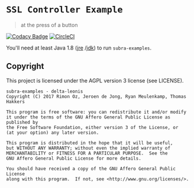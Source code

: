 # `SSL Controller Example`
> at the press of a button

[![Codacy Badge](https://api.codacy.com/project/badge/Grade/2e361a22754a4f749f44cf6eb5153c55)](https://www.codacy.com/app/delta-leonis/subra-examples?utm_source=github.com&amp;utm_medium=referral&amp;utm_content=delta-leonis/subra-examples&amp;utm_campaign=Badge_Grade)
[![CircleCI](https://circleci.com/gh/delta-leonis/subra-examples.svg?style=svg)](https://circleci.com/gh/delta-leonis/subra-examples)

You'll need at least Java 1.8 ([jre](https://www.java.com/download/)
/[jdk](http://www.oracle.com/technetwork/java/javase/downloads/index-jsp-138363.html))
to run `subra-examples`.

## Copyright

This project is licensed under the AGPL version 3 license (see LICENSE).

```
subra-examples - delta-leonis
Copyright (C) 2017 Rimon Oz, Jeroen de Jong, Ryan Meulenkamp, Thomas Hakkers

This program is free software: you can redistribute it and/or modify
it under the terms of the GNU Affero General Public License as published by
the Free Software Foundation, either version 3 of the License, or
(at your option) any later version.

This program is distributed in the hope that it will be useful,
but WITHOUT ANY WARRANTY; without even the implied warranty of
MERCHANTABILITY or FITNESS FOR A PARTICULAR PURPOSE.  See the
GNU Affero General Public License for more details.

You should have received a copy of the GNU Affero General Public License
along with this program.  If not, see <http://www.gnu.org/licenses/>.
```
